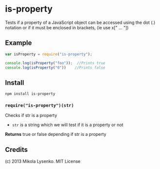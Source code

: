 is-property
===========
Tests if a property of a JavaScript object can be accessed using the dot (.) notation or if it must be enclosed in brackets, (ie use x[" ... "])

Example
-------

```javascript
var isProperty = require("is-property");

console.log(isProperty("foo"));  //Prints true
console.log(isProperty("0"))    //Prints false
```

Install
-------

    npm install is-property
    
### `require("is-property")(str)`
Checks if str is a property

* `str` is a string which we will test if it is a property or not

**Returns** true or false depending if str is a property

## Credits
(c) 2013 Mikola Lysenko. MIT License
